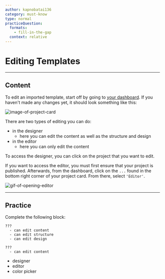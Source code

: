 ```yaml
---
author: kapnobatai136
category: must-know
type: normal
practiceQuestion:
  formats:
    - fill-in-the-gap
  context: relative
---
```


# Editing Templates


---

## Content

To edit an imported template, start off by going to [your dashboard](https://webflow.com/dashboard). If you haven't made any changes yet, it should look something like this:

![image-of-project-card](https://img.enkipro.com/242d884cbd2d9efe1261b4c10186a964.png)

There are two types of editing you can do:

- in the designer
  - here you can edit the content as well as the structure and design
- in the editor
  - here you can only edit the content

To access the designer, you can click on the project that you want to edit.

If you want to access the editor, you must first ensure that your project is published. Afterwards, from the dashboard, click on the `...` found in the bottom right corner of your project card. From there, select `'Editor'`.

![gif-of-opening-editor](https://img.enkipro.com/8c300c05beb859a9cb2f4b93a5acab4f.gif)


---

## Practice

Complete the following block:

```plain-text
???
  - can edit content
  - can edit structure
  - can edit design

???
  - can edit content
```

- designer
- editor
- color picker
 
